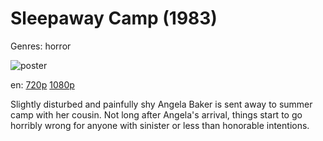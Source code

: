 # Sleepaway Camp (1983)

Genres: horror

![poster](http://image.tmdb.org/t/p/w500/owl18NW2FW9iHMZIKAZfxHYiubQ.jpg)

en:
  [720p](magnet:?xt=urn:btih:B464F5299B7E4E57B14771FF2979848B94CE392B&tr=udp://glotorrents.pw:6969/announce&tr=udp://tracker.opentrackr.org:1337/announce&tr=udp://torrent.gresille.org:80/announce&tr=udp://tracker.openbittorrent.com:80&tr=udp://tracker.coppersurfer.tk:6969&tr=udp://tracker.leechers-paradise.org:6969&tr=udp://p4p.arenabg.ch:1337&tr=udp://tracker.internetwarriors.net:1337)
  [1080p](magnet:?xt=urn:btih:C7C99BAD0FB5F46CEA4E0344CD82EA0EC6B72DD7&tr=udp://glotorrents.pw:6969/announce&tr=udp://tracker.opentrackr.org:1337/announce&tr=udp://torrent.gresille.org:80/announce&tr=udp://tracker.openbittorrent.com:80&tr=udp://tracker.coppersurfer.tk:6969&tr=udp://tracker.leechers-paradise.org:6969&tr=udp://p4p.arenabg.ch:1337&tr=udp://tracker.internetwarriors.net:1337)
  


Slightly disturbed and painfully shy Angela Baker is sent away to summer camp with her cousin. Not long after Angela's arrival, things start to go horribly wrong for anyone with sinister or less than honorable intentions.